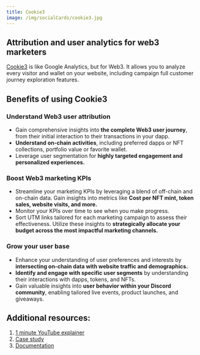 ```yaml
---
title: Cookie3
image: /img/socialCards/cookie3.jpg
---
```


## Attribution and user analytics for web3 marketers

[Cookie3](https://www.cookie3.co/) is like Google Analytics, but for Web3. It
allows you to analyze every visitor and wallet on your website, including
campaign full customer journey exploration features.

## Benefits of using Cookie3

### Understand Web3 user attribution

- Gain comprehensive insights into **the complete Web3 user journey**, from
  their initial interaction to their transactions in your dapp.
- **Understand on-chain activities**, including preferred dapps or NFT
  collections, portfolio value or favorite wallet.
- Leverage user segmentation for **highly targeted engagement and personalized
  experiences.**

### Boost Web3 marketing KPIs

- Streamline your marketing KPIs by leveraging a blend of off-chain and on-chain
  data. Gain insights into metrics like **Cost per NFT mint, token sales,
  website visits, and more.**
- Monitor your KPIs over time to see when you make progress.
- Sort UTM links tailored for each marketing campaign to assess their
  effectiveness. Utilize these insights to **strategically allocate your budget
  across the most impactful marketing channels.**

### Grow your user base

- Enhance your understanding of user preferences and interests by **intersecting
  on-chain data with website traffic and demographics.**
- **Identify and engage with specific user segments** by understanding their
  interactions with dapps, tokens, and NFTs.
- Gain valuable insights into **user behavior within your Discord community**,
  enabling tailored live events, product launches, and giveaways.

## Additional resources:

1. [1 minute YouTube explainer](https://www.youtube.com/@Cookie3_com)
2. [Case study](https://www.cookie3.co/blog/notum-case-study)
3. [Documentation](https://docs.cookie3.co/)
